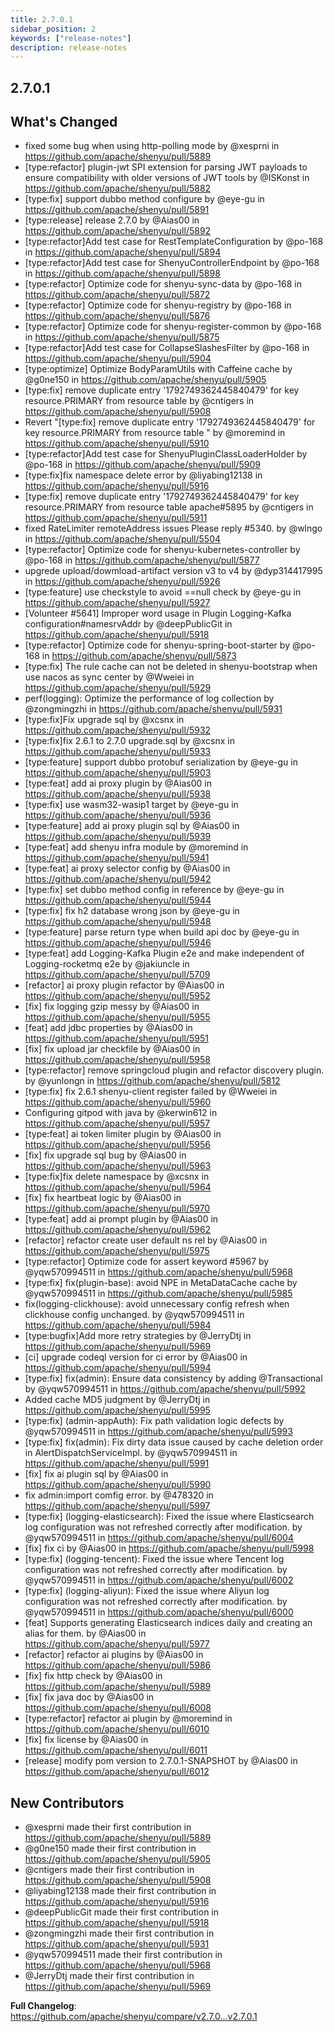 ```yaml
---
title: 2.7.0.1
sidebar_position: 2
keywords: ["release-notes"]
description: release-notes
---
```


## 2.7.0.1

## What's Changed
* fixed some bug when using http-polling mode by @xesprni in https://github.com/apache/shenyu/pull/5889
* [type:refactor] plugin-jwt SPI extension for parsing JWT payloads to ensure compatibility with older versions of JWT tools by @ISKonst in https://github.com/apache/shenyu/pull/5882
* [type:fix] support dubbo method configure by @eye-gu in https://github.com/apache/shenyu/pull/5891
* [type:release] release 2.7.0 by @Aias00 in https://github.com/apache/shenyu/pull/5892
* [type:refactor]Add test case for RestTemplateConfiguration by @po-168 in https://github.com/apache/shenyu/pull/5894
* [type:refactor]Add test case for ShenyuControllerEndpoint by @po-168 in https://github.com/apache/shenyu/pull/5898
* [type:refactor] Optimize code for shenyu-sync-data by @po-168 in https://github.com/apache/shenyu/pull/5872
* [type:refactor] Optimize code for shenyu-registry by @po-168 in https://github.com/apache/shenyu/pull/5876
* [type:refactor] Optimize code for shenyu-register-common by @po-168 in https://github.com/apache/shenyu/pull/5875
* [type:refactor]Add test case for CollapseSlashesFilter by @po-168 in https://github.com/apache/shenyu/pull/5904
* [type:optimize] Optimize BodyParamUtils with Caffeine cache by @g0ne150 in https://github.com/apache/shenyu/pull/5905
* [type:fix] remove duplicate entry '1792749362445840479' for key resource.PRIMARY from resource table  by @cntigers in https://github.com/apache/shenyu/pull/5908
* Revert "[type:fix] remove duplicate entry '1792749362445840479' for key resource.PRIMARY from resource table " by @moremind in https://github.com/apache/shenyu/pull/5910
* [type:refactor]Add test case for ShenyuPluginClassLoaderHolder by @po-168 in https://github.com/apache/shenyu/pull/5909
* [type:fix]fix namespace delete error by @liyabing12138 in https://github.com/apache/shenyu/pull/5916
* [type:fix] remove duplicate entry '1792749362445840479' for key resource.PRIMARY from resource table apache#5895 by @cntigers in https://github.com/apache/shenyu/pull/5911
* fixed RateLimiter remoteAddress issues Please reply #5340. by @wlngo in https://github.com/apache/shenyu/pull/5504
* [type:refactor] Optimize code for shenyu-kubernetes-controller by @po-168 in https://github.com/apache/shenyu/pull/5877
* upgrede upload/dowmload-artifact version v3 to v4 by @dyp314417995 in https://github.com/apache/shenyu/pull/5926
* [type:feature] use checkstyle to avoid ==null check by @eye-gu in https://github.com/apache/shenyu/pull/5927
* [Volunteer #5641] Improper word usage in Plugin Logging-Kafka configuration#namesrvAddr   by @deepPublicGit in https://github.com/apache/shenyu/pull/5918
* [type:refactor] Optimize code for shenyu-spring-boot-starter by @po-168 in https://github.com/apache/shenyu/pull/5873
* [type:fix] The rule cache can not be deleted in shenyu-bootstrap when use nacos as sync center by @Wweiei in https://github.com/apache/shenyu/pull/5929
* perf(logging): Optimize the performance of log collection by @zongmingzhi in https://github.com/apache/shenyu/pull/5931
* [type:fix]Fix upgrade sql by @xcsnx in https://github.com/apache/shenyu/pull/5932
* [type:fix]fix 2.6.1 to 2.7.0 upgrade.sql by @xcsnx in https://github.com/apache/shenyu/pull/5933
* [type:feature] support dubbo protobuf serialization by @eye-gu in https://github.com/apache/shenyu/pull/5903
* [type:feat] add ai proxy plugin by @Aias00 in https://github.com/apache/shenyu/pull/5938
* [type:fix] use wasm32-wasip1 target by @eye-gu in https://github.com/apache/shenyu/pull/5936
* [type:feature] add ai proxy plugin sql by @Aias00 in https://github.com/apache/shenyu/pull/5939
* [type:feat] add shenyu infra module by @moremind in https://github.com/apache/shenyu/pull/5941
* [type:feat] ai proxy selector config by @Aias00 in https://github.com/apache/shenyu/pull/5942
* [type:fix] set dubbo method config in reference by @eye-gu in https://github.com/apache/shenyu/pull/5944
* [type:fix] fix h2 database wrong json by @eye-gu in https://github.com/apache/shenyu/pull/5948
* [type:feature] parse return type when build api doc by @eye-gu in https://github.com/apache/shenyu/pull/5946
* [type:feat] add Logging-Kafka Plugin e2e and make independent of Logging-rocketmq e2e by @jakiuncle in https://github.com/apache/shenyu/pull/5709
* [refactor] ai proxy plugin refactor by @Aias00 in https://github.com/apache/shenyu/pull/5952
* [fix] fix logging gzip messy by @Aias00 in https://github.com/apache/shenyu/pull/5955
* [feat] add jdbc properties by @Aias00 in https://github.com/apache/shenyu/pull/5951
* [fix] fix upload jar checkfile by @Aias00 in https://github.com/apache/shenyu/pull/5958
* [type:refactor] remove springcloud plugin and refactor discovery plugin. by @yunlongn in https://github.com/apache/shenyu/pull/5812
* [type:fix] fix 2.6.1 shenyu-client register failed by @Wweiei in https://github.com/apache/shenyu/pull/5960
* Configuring gitpod with java by @kerwin612 in https://github.com/apache/shenyu/pull/5957
* [type:feat] ai token limiter plugin by @Aias00 in https://github.com/apache/shenyu/pull/5956
* [fix] fix upgrade sql bug by @Aias00 in https://github.com/apache/shenyu/pull/5963
* [type:fix]fix delete namespace  by @xcsnx in https://github.com/apache/shenyu/pull/5964
* [fix] fix heartbeat logic by @Aias00 in https://github.com/apache/shenyu/pull/5970
* [type:feat] add ai prompt plugin by @Aias00 in https://github.com/apache/shenyu/pull/5962
* [refactor] refactor create user default ns rel by @Aias00 in https://github.com/apache/shenyu/pull/5975
* [type:refactor] Optimize code for assert keyword #5967 by @yqw570994511 in https://github.com/apache/shenyu/pull/5968
* [type:fix] fix(plugin-base): avoid NPE in MetaDataCache cache by @yqw570994511 in https://github.com/apache/shenyu/pull/5985
* fix(logging-clickhouse): avoid unnecessary config refresh when clickhouse config unchanged. by @yqw570994511 in https://github.com/apache/shenyu/pull/5984
* [type:bugfix]Add more retry strategies by @JerryDtj in https://github.com/apache/shenyu/pull/5969
* [ci] upgrade codeql version for ci error by @Aias00 in https://github.com/apache/shenyu/pull/5994
* [type:fix] fix(admin): Ensure data consistency by adding @Transactional by @yqw570994511 in https://github.com/apache/shenyu/pull/5992
* Added cache MD5 judgment by @JerryDtj in https://github.com/apache/shenyu/pull/5995
* [type:fix] (admin-appAuth): Fix path validation logic defects by @yqw570994511 in https://github.com/apache/shenyu/pull/5993
* [type:fix] fix(admin): Fix dirty data issue caused by cache deletion order in AlertDispatchServiceImpl. by @yqw570994511 in https://github.com/apache/shenyu/pull/5991
* [fix] fix ai plugin sql by @Aias00 in https://github.com/apache/shenyu/pull/5990
* fix admin:import comfig error. by @478320 in https://github.com/apache/shenyu/pull/5997
* [type:fix] (logging-elasticsearch): Fixed the issue where Elasticsearch log configuration was not refreshed correctly after modification. by @yqw570994511 in https://github.com/apache/shenyu/pull/6004
* [fix] fix ci by @Aias00 in https://github.com/apache/shenyu/pull/5998
* [type:fix] (logging-tencent): Fixed the issue where Tencent log configuration was not refreshed correctly after modification. by @yqw570994511 in https://github.com/apache/shenyu/pull/6002
* [type:fix] (logging-aliyun): Fixed the issue where Aliyun log configuration was not refreshed correctly after modification. by @yqw570994511 in https://github.com/apache/shenyu/pull/6000
* [feat] Supports generating Elasticsearch indices daily and creating an alias for them. by @Aias00 in https://github.com/apache/shenyu/pull/5977
* [refactor] refactor ai plugins by @Aias00 in https://github.com/apache/shenyu/pull/5986
* [fix] fix http check by @Aias00 in https://github.com/apache/shenyu/pull/5989
* [fix] fix java doc by @Aias00 in https://github.com/apache/shenyu/pull/6008
* [type:refactor] refactor ai plugin by @moremind in https://github.com/apache/shenyu/pull/6010
* [fix] fix license by @Aias00 in https://github.com/apache/shenyu/pull/6011
* [release] modify pom version to 2.7.0.1-SNAPSHOT by @Aias00 in https://github.com/apache/shenyu/pull/6012

## New Contributors
* @xesprni made their first contribution in https://github.com/apache/shenyu/pull/5889
* @g0ne150 made their first contribution in https://github.com/apache/shenyu/pull/5905
* @cntigers made their first contribution in https://github.com/apache/shenyu/pull/5908
* @liyabing12138 made their first contribution in https://github.com/apache/shenyu/pull/5916
* @deepPublicGit made their first contribution in https://github.com/apache/shenyu/pull/5918
* @zongmingzhi made their first contribution in https://github.com/apache/shenyu/pull/5931
* @yqw570994511 made their first contribution in https://github.com/apache/shenyu/pull/5968
* @JerryDtj made their first contribution in https://github.com/apache/shenyu/pull/5969

**Full Changelog**: https://github.com/apache/shenyu/compare/v2.7.0...v2.7.0.1